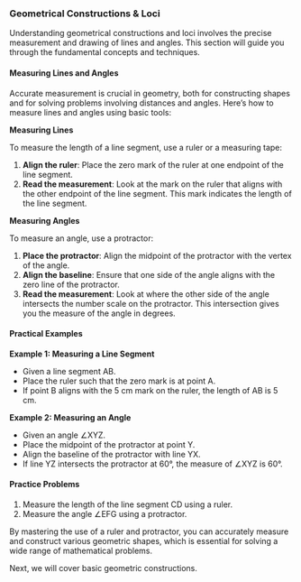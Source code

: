 ### Geometrical Constructions & Loci

Understanding geometrical constructions and loci involves the precise measurement and drawing of lines and angles. This section will guide you through the fundamental concepts and techniques.

#### Measuring Lines and Angles

Accurate measurement is crucial in geometry, both for constructing shapes and for solving problems involving distances and angles. Here’s how to measure lines and angles using basic tools:

**Measuring Lines**

To measure the length of a line segment, use a ruler or a measuring tape:

1. **Align the ruler**: Place the zero mark of the ruler at one endpoint of the line segment.
2. **Read the measurement**: Look at the mark on the ruler that aligns with the other endpoint of the line segment. This mark indicates the length of the line segment.

**Measuring Angles**

To measure an angle, use a protractor:

1. **Place the protractor**: Align the midpoint of the protractor with the vertex of the angle.
2. **Align the baseline**: Ensure that one side of the angle aligns with the zero line of the protractor.
3. **Read the measurement**: Look at where the other side of the angle intersects the number scale on the protractor. This intersection gives you the measure of the angle in degrees.

#### Practical Examples

**Example 1: Measuring a Line Segment**

- Given a line segment AB.
- Place the ruler such that the zero mark is at point A.
- If point B aligns with the 5 cm mark on the ruler, the length of AB is 5 cm.

**Example 2: Measuring an Angle**

- Given an angle ∠XYZ.
- Place the midpoint of the protractor at point Y.
- Align the baseline of the protractor with line YX.
- If line YZ intersects the protractor at 60°, the measure of ∠XYZ is 60°.

#### Practice Problems

1. Measure the length of the line segment CD using a ruler.
2. Measure the angle ∠EFG using a protractor.

By mastering the use of a ruler and protractor, you can accurately measure and construct various geometric shapes, which is essential for solving a wide range of mathematical problems. 

Next, we will cover basic geometric constructions.